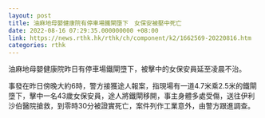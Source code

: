 ```yaml
---
layout: post
title: 油麻地母嬰健康院有停車場鐵閘墮下　女保安被壓中死亡
date: 2022-08-16 07:29:35.000000000 +08:00
link: https://news.rthk.hk/rthk/ch/component/k2/1662569-20220816.htm
categories: rthk
---
```


油麻地母嬰健康院昨日有停車場鐵閘墮下，被擊中的女保安員延至凌晨不治。

事發在昨日傍晚大約6時，警方接獲途人報案，指現場有一道4.7米乘2.5米的鐵閘墮下，擊中一名43歲女保安員，途人將鐵閘移開，事主身體多處受傷，送往伊利沙伯醫院搶救，到零時30分被證實死亡，案件列作工業意外，由警方跟進調查。
